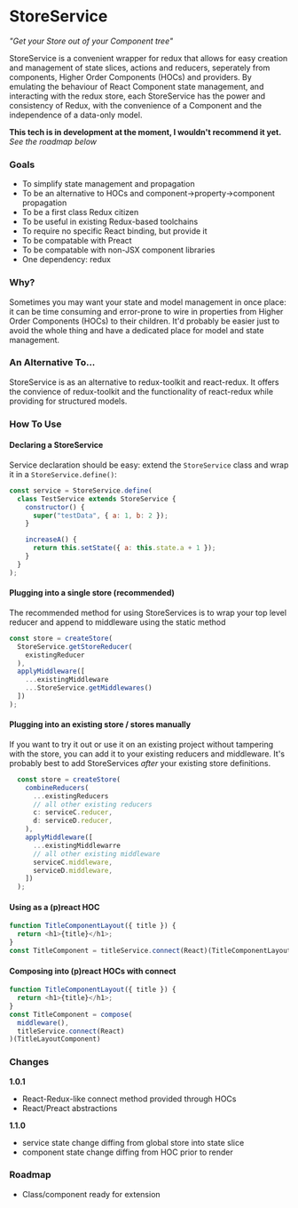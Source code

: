 # StoreService

*"Get your Store out of your Component tree"*

StoreService is a convenient wrapper for redux that allows for easy creation
and management of state slices, actions and reducers, seperately from 
components, Higher Order Components (HOCs) and providers. By emulating the
behaviour of React Component state management, and interacting with the redux 
store, each StoreService has the power and consistency of Redux, with the 
convenience of a Component and the independence of a data-only model.

**This tech is in development at the moment, I wouldn't recommend it yet.**
*See the roadmap below*

### Goals
 - To simplify state management and propagation
 - To be an alternative to HOCs and component->property->component propagation
 - To be a first class Redux citizen
 - To be useful in existing Redux-based toolchains
 - To require no specific React binding, but provide it
 - To be compatable with Preact
 - To be compatable with non-JSX component libraries
 - One dependency: redux

### Why?
Sometimes you may want your state and model management in once place: it can be
time consuming and error-prone to wire in properties from Higher Order 
Components (HOCs) to their children. It'd probably be easier just to avoid the
whole thing and have a dedicated place for model and state management.

### An Alternative To...
StoreService is as an alternative to redux-toolkit and react-redux. It offers
the convience of redux-toolkit and the functionality of react-redux while 
providing for structured models.

### How To Use

#### Declaring a StoreService
Service declaration should be easy: extend the `StoreService` class and wrap it
in a `StoreService.define()`:
```javascript
const service = StoreService.define(
  class TestService extends StoreService {
    constructor() {
      super("testData", { a: 1, b: 2 });
    }

    increaseA() {
      return this.setState({ a: this.state.a + 1 });
    }
  }
);
```

#### Plugging into a single store (recommended)
The recommended method for using StoreServices is to wrap your top level
reducer and append to middleware using the static method
```javascript
const store = createStore(
  StoreService.getStoreReducer(
    existingReducer
  ),
  applyMiddleware([
    ...existingMiddleware
    ...StoreService.getMiddlewares()
  ])
);
```

#### Plugging into an existing store / stores manually
If you want to try it out or use it on an existing project without tampering
with the store, you can add it to your existing reducers and middleware. It's 
probably best to add StoreServices _after_ your existing store definitions.
```javascript
  const store = createStore(
    combineReducers(
      ...existingReducers
      // all other existing reducers
      c: serviceC.reducer,
      d: serviceD.reducer,
    ),
    applyMiddleware([
      ...existingMiddlewarre
      // all other existing middleware
      serviceC.middleware,
      serviceD.middleware,
    ])
  );
```

#### Using as a (p)react HOC
```javascript
function TitleComponentLayout({ title }) {
  return <h1>{title}</h1>;
}
const TitleComponent = titleService.connect(React)(TitleComponentLayout);
```

#### Composing into (p)react HOCs with connect
```javascript
function TitleComponentLayout({ title }) {
  return <h1>{title}</h1>;
}
const TitleComponent = compose(
  middleware(),
  titleService.connect(React)
)(TitleLayoutComponent)
```

### Changes
**1.0.1**
  - React-Redux-like connect method provided through HOCs
  - React/Preact abstractions

**1.1.0**
  - service state change diffing from global store into state slice
  - component state change diffing from HOC prior to render

### Roadmap
  - Class/component ready for extension